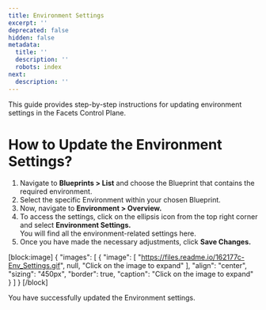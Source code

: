 ```yaml
---
title: Environment Settings
excerpt: ''
deprecated: false
hidden: false
metadata:
  title: ''
  description: ''
  robots: index
next:
  description: ''
---
```

This guide provides step-by-step instructions for updating environment settings in the Facets Control Plane.

# How to Update the Environment Settings?

1. Navigate to **Blueprints > List** and choose the Blueprint that contains the required environment.
2. Select the specific Environment within your chosen Blueprint.
3. Now, navigate to **Environment > Overview.** 
4. To access the settings, click on the ellipsis icon from the top right corner and select **Environment Settings.**  
   You will find all the environment-related settings here.
5. Once you have made the necessary adjustments, click **Save Changes.**

[block:image]
{
  "images": [
    {
      "image": [
        "https://files.readme.io/162177c-Env_Settings.gif",
        null,
        "Click on the image to expand"
      ],
      "align": "center",
      "sizing": "450px",
      "border": true,
      "caption": "Click on the image to expand"
    }
  ]
}
[/block]


You have successfully updated the Environment settings.